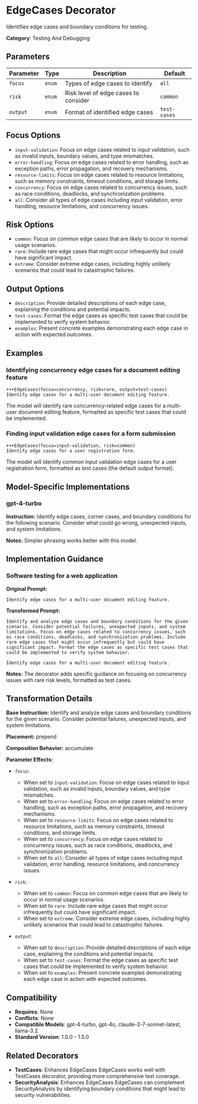 # EdgeCases Decorator

Identifies edge cases and boundary conditions for testing.

**Category**: Testing And Debugging

## Parameters

| Parameter | Type | Description | Default |
|-----------|------|-------------|--------|
| `focus` | `enum` | Types of edge cases to identify | `all` |
| `risk` | `enum` | Risk level of edge cases to consider | `common` |
| `output` | `enum` | Format of identified edge cases | `test-cases` |

## Focus Options

- `input-validation`: Focus on edge cases related to input validation, such as invalid inputs, boundary values, and type mismatches.
- `error-handling`: Focus on edge cases related to error handling, such as exception paths, error propagation, and recovery mechanisms.
- `resource-limits`: Focus on edge cases related to resource limitations, such as memory constraints, timeout conditions, and storage limits.
- `concurrency`: Focus on edge cases related to concurrency issues, such as race conditions, deadlocks, and synchronization problems.
- `all`: Consider all types of edge cases including input validation, error handling, resource limitations, and concurrency issues.

## Risk Options

- `common`: Focus on common edge cases that are likely to occur in normal usage scenarios.
- `rare`: Include rare edge cases that might occur infrequently but could have significant impact.
- `extreme`: Consider extreme edge cases, including highly unlikely scenarios that could lead to catastrophic failures.

## Output Options

- `description`: Provide detailed descriptions of each edge case, explaining the conditions and potential impacts.
- `test-cases`: Format the edge cases as specific test cases that could be implemented to verify system behavior.
- `examples`: Present concrete examples demonstrating each edge case in action with expected outcomes.

## Examples

### Identifying concurrency edge cases for a document editing feature

```
+++EdgeCases(focus=concurrency, risk=rare, output=test-cases)
Identify edge cases for a multi-user document editing feature.
```

The model will identify rare concurrency-related edge cases for a multi-user document editing feature, formatted as specific test cases that could be implemented.

### Finding input validation edge cases for a form submission

```
+++EdgeCases(focus=input-validation, risk=common)
Identify edge cases for a user registration form.
```

The model will identify common input validation edge cases for a user registration form, formatted as test cases (the default output format).

## Model-Specific Implementations

### gpt-4-turbo

**Instruction:** Identify edge cases, corner cases, and boundary conditions for the following scenario. Consider what could go wrong, unexpected inputs, and system limitations.

**Notes:** Simpler phrasing works better with this model.


## Implementation Guidance

### Software testing for a web application

**Original Prompt:**
```
Identify edge cases for a multi-user document editing feature.
```

**Transformed Prompt:**
```
Identify and analyze edge cases and boundary conditions for the given scenario. Consider potential failures, unexpected inputs, and system limitations. Focus on edge cases related to concurrency issues, such as race conditions, deadlocks, and synchronization problems. Include rare edge cases that might occur infrequently but could have significant impact. Format the edge cases as specific test cases that could be implemented to verify system behavior.

Identify edge cases for a multi-user document editing feature.
```

**Notes:** The decorator adds specific guidance on focusing on concurrency issues with rare risk levels, formatted as test cases.

## Transformation Details

**Base Instruction:** Identify and analyze edge cases and boundary conditions for the given scenario. Consider potential failures, unexpected inputs, and system limitations.

**Placement:** prepend

**Composition Behavior:** accumulate

**Parameter Effects:**

- `focus`:
  - When set to `input-validation`: Focus on edge cases related to input validation, such as invalid inputs, boundary values, and type mismatches.
  - When set to `error-handling`: Focus on edge cases related to error handling, such as exception paths, error propagation, and recovery mechanisms.
  - When set to `resource-limits`: Focus on edge cases related to resource limitations, such as memory constraints, timeout conditions, and storage limits.
  - When set to `concurrency`: Focus on edge cases related to concurrency issues, such as race conditions, deadlocks, and synchronization problems.
  - When set to `all`: Consider all types of edge cases including input validation, error handling, resource limitations, and concurrency issues.

- `risk`:
  - When set to `common`: Focus on common edge cases that are likely to occur in normal usage scenarios.
  - When set to `rare`: Include rare edge cases that might occur infrequently but could have significant impact.
  - When set to `extreme`: Consider extreme edge cases, including highly unlikely scenarios that could lead to catastrophic failures.

- `output`:
  - When set to `description`: Provide detailed descriptions of each edge case, explaining the conditions and potential impacts.
  - When set to `test-cases`: Format the edge cases as specific test cases that could be implemented to verify system behavior.
  - When set to `examples`: Present concrete examples demonstrating each edge case in action with expected outcomes.

## Compatibility

- **Requires**: None
- **Conflicts**: None
- **Compatible Models**: gpt-4-turbo, gpt-4o, claude-3-7-sonnet-latest, llama-3.2
- **Standard Version**: 1.0.0 - 1.5.0

## Related Decorators

- **TestCases**: Enhances EdgeCases EdgeCases works well with TestCases decorator, providing more comprehensive test coverage.
- **SecurityAnalysis**: Enhances EdgeCases EdgeCases can complement SecurityAnalysis by identifying boundary conditions that might lead to security vulnerabilities.
